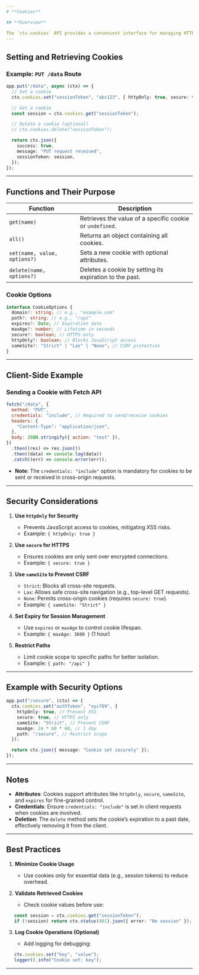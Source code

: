 ```yaml
---
# **Cookies**

## **Overview**

The `ctx.cookies` API provides a convenient interface for managing HTTP cookies in your application. It supports setting, retrieving, and deleting cookies with customizable attributes, ensuring secure and efficient handling of client-side data.
---
```


## **Setting and Retrieving Cookies**

### **Example: `PUT /data` Route**

```ts
app.put("/data", async (ctx) => {
  // Set a cookie
  ctx.cookies.set("sessionToken", "abc123", { httpOnly: true, secure: true });

  // Get a cookie
  const session = ctx.cookies.get("sessionToken");

  // Delete a cookie (optional)
  // ctx.cookies.delete("sessionToken");

  return ctx.json({
    success: true,
    message: "PUT request received",
    sessionToken: session,
  });
});
```

---

## **Functions and Their Purpose**

| **Function**                 | **Description**                                          |
| ---------------------------- | -------------------------------------------------------- |
| `get(name)`                  | Retrieves the value of a specific cookie or `undefined`. |
| `all()`                      | Returns an object containing all cookies.                |
| `set(name, value, options?)` | Sets a new cookie with optional attributes.              |
| `delete(name, options?)`     | Deletes a cookie by setting its expiration to the past.  |

### **Cookie Options**

```ts
interface CookieOptions {
  domain?: string; // e.g., "example.com"
  path?: string; // e.g., "/api"
  expires?: Date; // Expiration date
  maxAge?: number; // Lifetime in seconds
  secure?: boolean; // HTTPS-only
  httpOnly?: boolean; // Blocks JavaScript access
  sameSite?: "Strict" | "Lax" | "None"; // CSRF protection
}
```

---

## **Client-Side Example**

### **Sending a Cookie with Fetch API**

```javascript
fetch("/data", {
  method: "PUT",
  credentials: "include", // Required to send/receive cookies
  headers: {
    "Content-Type": "application/json",
  },
  body: JSON.stringify({ action: "test" }),
})
  .then((res) => res.json())
  .then((data) => console.log(data))
  .catch((err) => console.error(err));
```

- **Note**: The `credentials: "include"` option is mandatory for cookies to be sent or received in cross-origin requests.

---

## **Security Considerations**

1. **Use `httpOnly` for Security**

   - Prevents JavaScript access to cookies, mitigating XSS risks.
   - Example: `{ httpOnly: true }`

2. **Use `secure` for HTTPS**

   - Ensures cookies are only sent over encrypted connections.
   - Example: `{ secure: true }`

3. **Use `sameSite` to Prevent CSRF**

   - `Strict`: Blocks all cross-site requests.
   - `Lax`: Allows safe cross-site navigation (e.g., top-level GET requests).
   - `None`: Permits cross-origin cookies (requires `secure: true`).
   - Example: `{ sameSite: "Strict" }`

4. **Set Expiry for Session Management**

   - Use `expires` or `maxAge` to control cookie lifespan.
   - Example: `{ maxAge: 3600 }` (1 hour)

5. **Restrict Paths**
   - Limit cookie scope to specific paths for better isolation.
   - Example: `{ path: "/api" }`

---

## **Example with Security Options**

```ts
app.put("/secure", (ctx) => {
  ctx.cookies.set("authToken", "xyz789", {
    httpOnly: true, // Prevent XSS
    secure: true, // HTTPS only
    sameSite: "Strict", // Prevent CSRF
    maxAge: 24 * 60 * 60, // 1 day
    path: "/secure", // Restrict scope
  });

  return ctx.json({ message: "Cookie set securely" });
});
```

---

## **Notes**

- **Attributes**: Cookies support attributes like `httpOnly`, `secure`, `sameSite`, and `expires` for fine-grained control.
- **Credentials**: Ensure `credentials: "include"` is set in client requests when cookies are involved.
- **Deletion**: The `delete` method sets the cookie’s expiration to a past date, effectively removing it from the client.

---

## **Best Practices**

1. **Minimize Cookie Usage**

   - Use cookies only for essential data (e.g., session tokens) to reduce overhead.

2. **Validate Retrieved Cookies**

   - Check cookie values before use:

  ```ts
     const session = ctx.cookies.get("sessionToken");
     if (!session) return ctx.status(401).json({ error: "No session" });
  ```

3. **Log Cookie Operations (Optional)**

   - Add logging for debugging:

  ```ts
     ctx.cookies.set("key", "value");
     logger().info("Cookie set: key");
  ```

---
